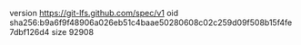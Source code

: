 version https://git-lfs.github.com/spec/v1
oid sha256:b9a6f9f48906a026eb51c4baae50280608c02c259d09f508b15f4fe7dbf126d4
size 92908

